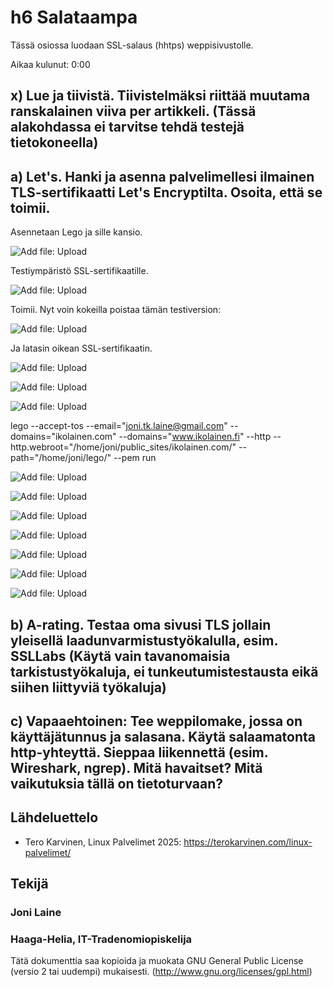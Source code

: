 # h6 Salataampa

Tässä osiossa luodaan SSL-salaus (hhtps) weppisivustolle.

Aikaa kulunut: 0:00

## x) Lue ja tiivistä. Tiivistelmäksi riittää muutama ranskalainen viiva per artikkeli. (Tässä alakohdassa ei tarvitse tehdä testejä tietokoneella)

## a) Let's. Hanki ja asenna palvelimellesi ilmainen TLS-sertifikaatti Let's Encryptilta. Osoita, että se toimii.

Asennetaan Lego ja sille kansio.

![Add file: Upload](h6_Kuva100.png)

Testiympäristö SSL-sertifikaatille.

![Add file: Upload](h6_Kuva101.png)

Toimii. Nyt voin kokeilla poistaa tämän testiversion:

![Add file: Upload](h6_Kuva102.png)

Ja latasin oikean SSL-sertifikaatin.

![Add file: Upload](h6_Kuva103.png)

![Add file: Upload](h6_Kuva104.png)

![Add file: Upload](h6_Kuva105.png)

lego --accept-tos --email="joni.tk.laine@gmail.com" --domains="ikolainen.com" --domains="www.ikolainen.fi" --http --http.webroot="/home/joni/public_sites/ikolainen.com/" --path="/home/joni/lego/" --pem run

![Add file: Upload](h6_Kuva106.png)

![Add file: Upload](h6_Kuva107.png)

![Add file: Upload](h6_Kuva108.png)

![Add file: Upload](h6_Kuva109.png)

![Add file: Upload](h6_Kuva110.png)

![Add file: Upload](h6_Kuva111.png)

![Add file: Upload](h6_Kuva112.png)

## b) A-rating. Testaa oma sivusi TLS jollain yleisellä laadunvarmistustyökalulla, esim. SSLLabs (Käytä vain tavanomaisia tarkistustyökaluja, ei tunkeutumistestausta eikä siihen liittyviä työkaluja)

## c) Vapaaehtoinen: Tee weppilomake, jossa on käyttäjätunnus ja salasana. Käytä salaamatonta http-yhteyttä. Sieppaa liikennettä (esim. Wireshark, ngrep). Mitä havaitset? Mitä vaikutuksia tällä on tietoturvaan?



## Lähdeluettelo

- Tero Karvinen, Linux Palvelimet 2025: https://terokarvinen.com/linux-palvelimet/





## Tekijä

### Joni Laine

### Haaga-Helia, IT-Tradenomiopiskelija

Tätä dokumenttia saa kopioida ja muokata GNU General Public License (versio 2 tai uudempi) mukaisesti. (http://www.gnu.org/licenses/gpl.html)

